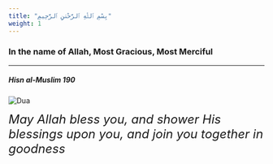 ```yaml
---
title: "بِسْمِ ٱللَّٰهِ ٱلرَّحْمَٰنِ ٱلرَّحِيمِ"
weight: 1
---
```

### In the name of Allah, Most Gracious, Most Merciful  
--- 

##### Hisn al-Muslim 190

![Dua](images/dua.png)

  

<font size="5"> *May Allah bless you, and shower His blessings upon you, and join you together in goodness* </font>
